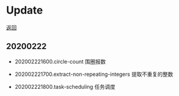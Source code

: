 # Update
[返回](./README.md)

## 20200222

* 202002221600.circle-count 围圈报数

* 202002221700.extract-non-repeating-integers 提取不重复的整数

* 202002221800.task-scheduling 任务调度